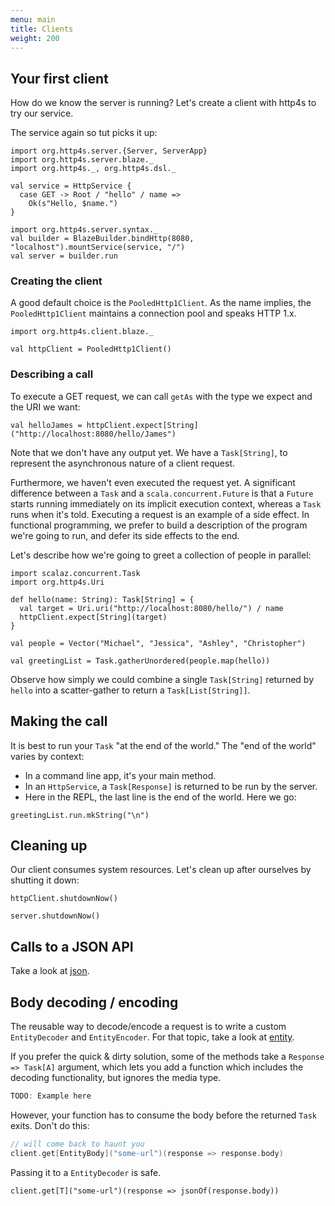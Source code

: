 ```yaml
---
menu: main
title: Clients
weight: 200
---
```


## Your first client

How do we know the server is running?  Let's create a client with
http4s to try our service.

The service again so tut picks it up:

```tut:book
import org.http4s.server.{Server, ServerApp}
import org.http4s.server.blaze._
import org.http4s._, org.http4s.dsl._

val service = HttpService {
  case GET -> Root / "hello" / name =>
    Ok(s"Hello, $name.")
}

import org.http4s.server.syntax._
val builder = BlazeBuilder.bindHttp(8080, "localhost").mountService(service, "/")
val server = builder.run
```

### Creating the client

A good default choice is the `PooledHttp1Client`.  As the name
implies, the `PooledHttp1Client` maintains a connection pool and
speaks HTTP 1.x.

```tut:book
import org.http4s.client.blaze._

val httpClient = PooledHttp1Client()
```

### Describing a call

To execute a GET request, we can call `getAs` with the type we expect
and the URI we want:

```tut:book
val helloJames = httpClient.expect[String]("http://localhost:8080/hello/James")
```

Note that we don't have any output yet.  We have a `Task[String]`, to
represent the asynchronous nature of a client request.

Furthermore, we haven't even executed the request yet.  A significant
difference between a `Task` and a `scala.concurrent.Future` is that a
`Future` starts running immediately on its implicit execution context,
whereas a `Task` runs when it's told.  Executing a request is an
example of a side effect.  In functional programming, we prefer to
build a description of the program we're going to run, and defer its
side effects to the end.

Let's describe how we're going to greet a collection of people in
parallel:

```tut:book
import scalaz.concurrent.Task
import org.http4s.Uri

def hello(name: String): Task[String] = {
  val target = Uri.uri("http://localhost:8080/hello/") / name
  httpClient.expect[String](target)
}

val people = Vector("Michael", "Jessica", "Ashley", "Christopher")

val greetingList = Task.gatherUnordered(people.map(hello))
```

Observe how simply we could combine a single `Task[String]` returned
by `hello` into a scatter-gather to return a `Task[List[String]]`.

## Making the call

It is best to run your `Task` "at the end of the world."  The "end of
the world" varies by context:

* In a command line app, it's your main method.
* In an `HttpService`, a `Task[Response]` is returned to be run by the
  server.
* Here in the REPL, the last line is the end of the world.  Here we go:

```tut:book
greetingList.run.mkString("\n")
```

## Cleaning up

Our client consumes system resources. Let's clean up after ourselves by shutting
it down:

```tut:book
httpClient.shutdownNow()
```

```tut:book:invisible
server.shutdownNow()
```

## Calls to a JSON API

Take a look at [json].

## Body decoding / encoding

The reusable way to decode/encode a request is to write a custom `EntityDecoder`
and `EntityEncoder`. For that topic, take a look at [entity].

If you prefer the quick & dirty solution, some of the methods take a `Response
=> Task[A]` argument, which lets you add a function which includes the decoding
functionality, but ignores the media type.

```scala
TODO: Example here
```

However, your function has to consume the body before the returned `Task` exits.
Don't do this:

```scala
// will come back to haunt you
client.get[EntityBody]("some-url")(response => response.body)
```

Passing it to a `EntityDecoder` is safe.

```
client.get[T]("some-url")(response => jsonOf(response.body))
```

[entity]: entity.md
[service]: service.html
[json]: json.html
